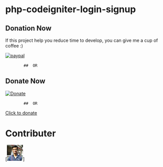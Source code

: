 # php-codeigniter-login-signup
 
	
## Donation Now
If this project help you reduce time to develop, you can give me a cup of coffee :) 

[![paypal](https://www.paypalobjects.com/en_US/i/btn/btn_donateCC_LG.gif)](https://www.paypal.com/cgi-bin/webscr?cmd=_s-xclick&hosted_button_id=HZAZ43VRZVAPL)
			
			##  OR 

## Donate Now
 [![Donate](https://img.shields.io/badge/Donate-PayPal-green.svg)](https://www.paypal.com/cgi-bin/webscr?cmd=_s-xclick&hosted_button_id=HZAZ43VRZVAPL)
	
			##  OR
			
[Click to donate](paypal.me/abhishekawasthi7)
 
 # Contributer 
[![Donate](https://github.com/abhawasthi/php-codeigniter-login-signup/blob/master/uploads/39170354.png)]




 


